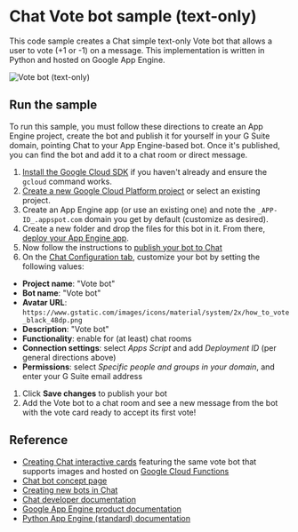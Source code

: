 # Chat Vote bot sample (text-only)

This code sample creates a Chat simple text-only Vote bot that
allows a user to vote (+1 or -1) on a message. This implementation is
written in Python and hosted on Google App Engine.

![Vote bot (text-only)](https://user-images.githubusercontent.com/744973/43745610-9fdfc1c4-9994-11e8-9f47-b16fe3438458.png)

## Run the sample

To run this sample, you must follow these directions to create an App
Engine project, create the bot and publish it for yourself in your G
Suite domain, pointing Chat to your App Engine-based bot.
Once it's published, you can find the bot and add it to a chat room or
direct message.

1. [Install the Google Cloud SDK](https://cloud.google.com/sdk/downloads)
  if you haven't already and ensure the `gcloud` command works.
1. [Create a new Google Cloud Platform project](https://console.cloud.google.com)
  or select an existing project.
1. Create an App Engine app (or use an existing one) and note the
  `_APP-ID_.appspot.com` domain you get by default (customize as desired).
1. Create a new folder and drop the files for this bot in it. From there,
  [deploy your App Engine app](https://cloud.google.com/appengine/docs/standard/python/tools/uploadinganapp#deploying_an_app).
1. Now follow the instructions to
  [publish your bot to Chat](https://developers.google.com/hangouts/chat/how-tos/bots-publish)
1. On the [Chat Configuration
  tab](https://console.developers.google.com/apis/api/chat.googleapis.com/hangouts-chat),
  customize your bot by setting the following values:
  - **Project name**: "Vote bot"
  - **Bot name**: "Vote bot"
  - **Avatar URL**: `https://www.gstatic.com/images/icons/material/system/2x/how_to_vote_black_48dp.png`
  - **Description**: "Vote bot"
  - **Functionality**: enable for (at least) chat rooms
  - **Connection settings**: select _Apps Script_ and add _Deployment ID_ (per general directions above)
  - **Permissions**: select _Specific people and groups in your domain_, and enter your G Suite email address
1. Click **Save changes** to publish your bot
1. Add the Vote bot to a chat room and see a new message from the bot with
  the vote card ready to accept its first vote!

## Reference

- [Creating Chat interactive cards](https://developers.google.com/hangouts/chat/how-tos/cards-onclick) featuring the same vote bot that supports images and hosted on [Google Cloud Functions](https://cloud.google.com/functions)
- [Chat bot concept page](https://developers.google.com/hangouts/chat/concepts/bots)
- [Creating new bots in Chat](https://developers.google.com/hangouts/chat/how-tos/bots-develop)
- [Chat developer documentation](https://developers.google.com/hangouts/chat)
- [Google App Engine product documentation](https://cloud.google.com/products/appengine)
- [Python App Engine (standard) documentation](https://cloud.google.com/appengine/docs/standard/python/)
